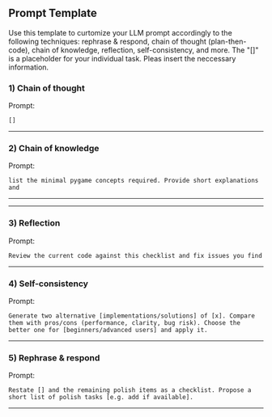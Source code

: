 ## Prompt Template

Use this template to curtomize your LLM prompt accordingly to the following techniques: rephrase & respond, chain of thought (plan-then-code), chain of knowledge, reflection, self-consistency, and more.
The "[]" is a placeholder for your individual task. Pleas insert the neccessary information.


### 1) Chain of thought 

Prompt:
```
[]

```

---

### 2) Chain of knowledge

Prompt:
```
list the minimal pygame concepts required. Provide short explanations and
```

---

---

### 3) Reflection

Prompt:
```
Review the current code against this checklist and fix issues you find
```

---

### 4) Self-consistency

Prompt:
```
Generate two alternative [implementations/solutions] of [x]. Compare them with pros/cons (performance, clarity, bug risk). Choose the better one for [beginners/advanced users] and apply it.
```

---


### 5) Rephrase & respond


Prompt:
```
Restate [] and the remaining polish items as a checklist. Propose a short list of polish tasks [e.g. add if available].
```

---
